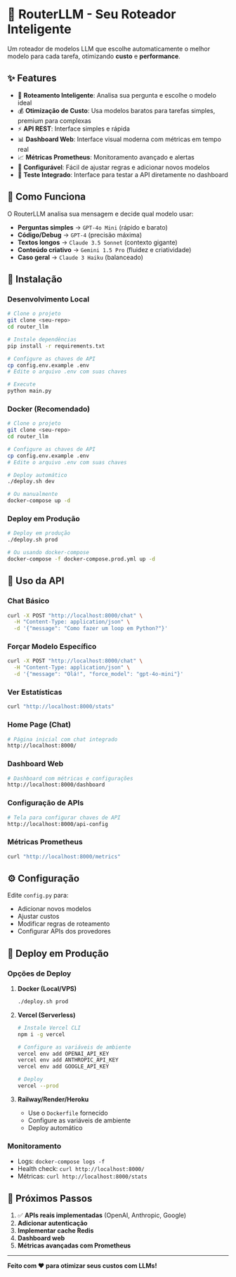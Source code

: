 # 🚀 RouterLLM - Seu Roteador Inteligente

Um roteador de modelos LLM que escolhe automaticamente o melhor modelo para cada tarefa, otimizando **custo** e **performance**.

## ✨ Features

- 🧠 **Roteamento Inteligente**: Analisa sua pergunta e escolhe o modelo ideal
- 💰 **Otimização de Custo**: Usa modelos baratos para tarefas simples, premium para complexas
- ⚡ **API REST**: Interface simples e rápida
- 📊 **Dashboard Web**: Interface visual moderna com métricas em tempo real
- 📈 **Métricas Prometheus**: Monitoramento avançado e alertas
- 🔧 **Configurável**: Fácil de ajustar regras e adicionar novos modelos
- 🎯 **Teste Integrado**: Interface para testar a API diretamente no dashboard

## 🎯 Como Funciona

O RouterLLM analisa sua mensagem e decide qual modelo usar:

- **Perguntas simples** → `GPT-4o Mini` (rápido e barato)
- **Código/Debug** → `GPT-4` (precisão máxima)
- **Textos longos** → `Claude 3.5 Sonnet` (contexto gigante)
- **Conteúdo criativo** → `Gemini 1.5 Pro` (fluidez e criatividade)
- **Caso geral** → `Claude 3 Haiku` (balanceado)

## 🚀 Instalação

### Desenvolvimento Local
```bash
# Clone o projeto
git clone <seu-repo>
cd router_llm

# Instale dependências
pip install -r requirements.txt

# Configure as chaves de API
cp config.env.example .env
# Edite o arquivo .env com suas chaves

# Execute
python main.py
```

### Docker (Recomendado)
```bash
# Clone o projeto
git clone <seu-repo>
cd router_llm

# Configure as chaves de API
cp config.env.example .env
# Edite o arquivo .env com suas chaves

# Deploy automático
./deploy.sh dev

# Ou manualmente
docker-compose up -d
```

### Deploy em Produção
```bash
# Deploy em produção
./deploy.sh prod

# Ou usando docker-compose
docker-compose -f docker-compose.prod.yml up -d
```

## 📡 Uso da API

### Chat Básico
```bash
curl -X POST "http://localhost:8000/chat" \
  -H "Content-Type: application/json" \
  -d '{"message": "Como fazer um loop em Python?"}'
```

### Forçar Modelo Específico
```bash
curl -X POST "http://localhost:8000/chat" \
  -H "Content-Type: application/json" \
  -d '{"message": "Olá!", "force_model": "gpt-4o-mini"}'
```

### Ver Estatísticas
```bash
curl "http://localhost:8000/stats"
```

### Home Page (Chat)
```bash
# Página inicial com chat integrado
http://localhost:8000/
```

### Dashboard Web
```bash
# Dashboard com métricas e configurações
http://localhost:8000/dashboard
```

### Configuração de APIs
```bash
# Tela para configurar chaves de API
http://localhost:8000/api-config
```

### Métricas Prometheus
```bash
curl "http://localhost:8000/metrics"
```

## ⚙️ Configuração

Edite `config.py` para:
- Adicionar novos modelos
- Ajustar custos
- Modificar regras de roteamento
- Configurar APIs dos provedores

## 🚀 Deploy em Produção

### Opções de Deploy

1. **Docker (Local/VPS)**
   ```bash
   ./deploy.sh prod
   ```

2. **Vercel (Serverless)**
   ```bash
   # Instale Vercel CLI
   npm i -g vercel
   
   # Configure as variáveis de ambiente
   vercel env add OPENAI_API_KEY
   vercel env add ANTHROPIC_API_KEY
   vercel env add GOOGLE_API_KEY
   
   # Deploy
   vercel --prod
   ```

3. **Railway/Render/Heroku**
   - Use o `Dockerfile` fornecido
   - Configure as variáveis de ambiente
   - Deploy automático

### Monitoramento
- Logs: `docker-compose logs -f`
- Health check: `curl http://localhost:8000/`
- Métricas: `curl http://localhost:8000/stats`

## 🔧 Próximos Passos

1. ✅ **APIs reais implementadas** (OpenAI, Anthropic, Google)
2. **Adicionar autenticação**
3. **Implementar cache Redis**
4. **Dashboard web**
5. **Métricas avançadas com Prometheus**

---

**Feito com ❤️ para otimizar seus custos com LLMs!**
